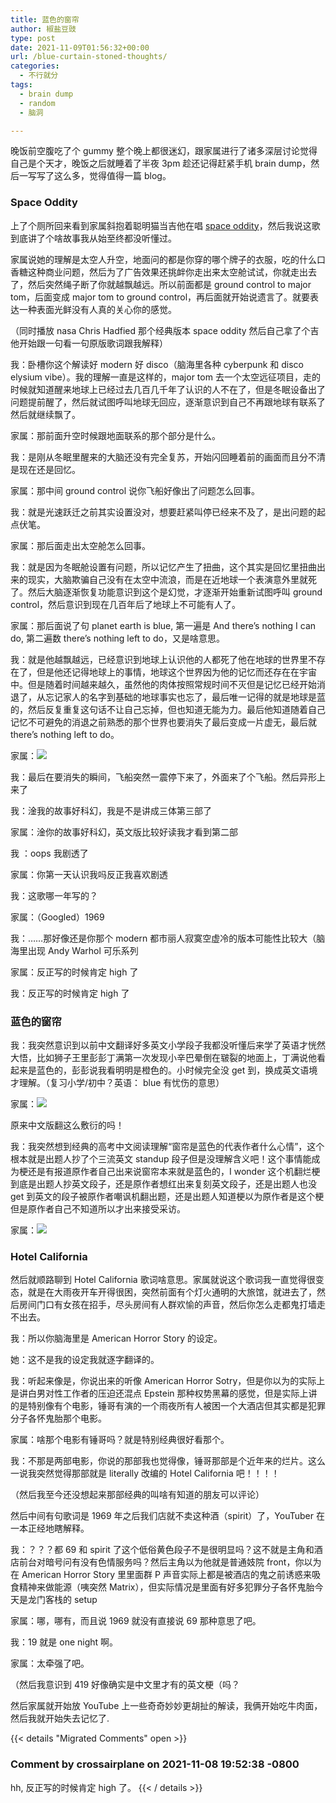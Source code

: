 ```yaml
---
title: 蓝色的窗帘
author: 椒盐豆豉
type: post
date: 2021-11-09T01:56:32+00:00
url: /blue-curtain-stoned-thoughts/
categories:
  - 不行就分
tags:
  - brain dump
  - random
  - 脑洞

---
```

晚饭前空腹吃了个 gummy 整个晚上都很迷幻，跟家属进行了诸多深层讨论觉得自己是个天才，晚饭之后就睡着了半夜 3pm 趁还记得赶紧手机 brain dump，然后一写写了这么多，觉得值得一篇 blog。

### **Space Oddity**

上了个厕所回来看到家属斜抱着聪明猫当吉他在唱 [space oddity](https://youtu.be/KaOC9danxNo)，然后我说这歌到底讲了个啥故事我从始至终都没听懂过。

家属说她的理解是太空人升空，地面问的都是你穿的哪个牌子的衣服，吃的什么口香糖这种商业问题，然后为了广告效果还挑衅你走出来太空舱试试，你就走出去了，然后突然绳子断了你就越飘越远。所以前面都是 ground control to major tom，后面变成 major tom to ground control，再后面就开始说遗言了。就要表达一种表面光鲜没有人真的关心你的感觉。

（同时播放 nasa Chris Hadfied 那个经典版本 space oddity 然后自己拿了个吉他开始跟一句看一句原版歌词跟我解释）

我：卧槽你这个解读好 modern 好 disco（脑海里各种 cyberpunk 和 disco elysium vibe）。我的理解一直是这样的，major tom 去一个太空远征项目，走的时候就知道醒来地球上已经过去几百几千年了认识的人不在了，但是冬眠设备出了问题提前醒了，然后就试图呼叫地球无回应，逐渐意识到自己不再跟地球有联系了然后就继续飘了。

家属：那前面升空时候跟地面联系的那个部分是什么。

我：是刚从冬眠里醒来的大脑还没有完全复苏，开始闪回睡着前的画面而且分不清是现在还是回忆。

家属：那中间 ground control 说你飞船好像出了问题怎么回事。

我：就是光速跃迁之前其实设置没对，想要赶紧叫停已经来不及了，是出问题的起点伏笔。

家属：那后面走出太空舱怎么回事。

我：就是因为冬眠舱设置有问题，所以记忆产生了扭曲，这个其实是回忆里扭曲出来的现实，大脑欺骗自己没有在太空中流浪，而是在近地球一个表演意外里就死了。然后大脑逐渐恢复功能意识到这个是幻觉，才逐渐开始重新试图呼叫 ground control，然后意识到现在几百年后了地球上不可能有人了。

家属：那后面说了句 planet earth is blue, 第一遍是 And there’s nothing I can do, 第二遍数 there’s nothing left to do，又是啥意思。

我：就是他越飘越远，已经意识到地球上认识他的人都死了他在地球的世界里不存在了，但是他还记得地球上的事情，地球这个世界因为他的记忆而还存在在宇宙中。但是随着时间越来越久，虽然他的肉体按照常规时间不灭但是记忆已经开始消退了，从忘记家人的名字到基础的地球事实也忘了，最后唯一记得的就是地球是蓝的，然后反复重复这句话不让自己忘掉，但也知道无能为力。最后他知道随着自己记忆不可避免的消退之前熟悉的那个世界也要消失了最后变成一片虚无，最后就 there’s nothing left to do。

家属：![](https://media.douchi.space/douchi/custom_emojis/images/000/040/936/original/58618ae7ad9610ae.png)

我：最后在要消失的瞬间，飞船突然一震停下来了，外面来了个飞船。然后异形上来了

我：淦我的故事好科幻，我是不是讲成三体第三部了

家属：淦你的故事好科幻，英文版比较好读我才看到第二部

我 ：oops 我剧透了

家属：你第一天认识我吗反正我喜欢剧透

我：这歌哪一年写的？

家属：（Googled）1969

我：……那好像还是你那个 modern 都市丽人寂寞空虚冷的版本可能性比较大（脑海里出现 Andy Warhol 可乐系列

家属：反正写的时候肯定 high 了

我：反正写的时候肯定 high 了

### **蓝色的窗帘**

我：我突然意识到以前中文翻译好多英文小学段子我都没听懂后来学了英语才恍然大悟，比如狮子王里彭彭丁满第一次发现小辛巴晕倒在皲裂的地面上，丁满说他看起来是蓝色的，彭彭说我看明明是橙色的。小时候完全没 get 到，换成英文语境才理解。（复习小学/初中？英语： blue 有忧伤的意思）

家属：![](https://media.douchi.space/douchi/custom_emojis/images/000/040/936/original/58618ae7ad9610ae.png)

原来中文版翻这么敷衍的吗！

我：我突然想到经典的高考中文阅读理解“窗帘是蓝色的代表作者什么心情”，这个根本就是出题人抄了个三流英文 standup 段子但是没理解含义吧！这个事情能成为梗还是有报道原作者自己出来说窗帘本来就是蓝色的，I wonder 这个机翻烂梗到底是出题人抄英文段子，还是原作者想红出来复刻英文段子，还是出题人也没 get 到英文的段子被原作者嘲讽机翻出题，还是出题人知道梗以为原作者是这个梗但是原作者自己不知道所以才出来接受采访。

家属：![](https://media.douchi.space/douchi/custom_emojis/images/000/009/619/original/dc0318d0d82ae806.png)

### **Hotel California**

然后就顺路聊到 Hotel California 歌词啥意思。家属就说这个歌词我一直觉得很变态，就是在大雨夜开车开得很困，突然前面有个灯火通明的大旅馆，就进去了，然后房间门口有女孩在招手，尽头房间有人群欢愉的声音，然后你怎么走都鬼打墙走不出去。

我：所以你脑海里是 American Horror Story 的设定。

她：这不是我的设定我就逐字翻译的。

我：听起来像是，你说出来的听像 American Horror Sotry，但是你以为的实际上是讲白男对性工作者的压迫还混点 Epstein 那种权势黑幕的感觉，但是实际上讲的是特别像有个电影，锤哥有演的一个雨夜所有人被困一个大酒店但其实都是犯罪分子各怀鬼胎那个电影。

家属：啥那个电影有锤哥吗？就是特别经典很好看那个。

我：不那是两部电影，你说的那部我也觉得像，锤哥那部是个近年来的烂片。这么一说我突然觉得那部就是 literally 改编的 Hotel California 吧！！！！

（然后我至今还没想起来那部经典的叫啥有知道的朋友可以评论）

然后中间有句歌词是 1969 年之后我们店就不卖这种酒（spirit）了，YouTuber 在一本正经地瞎解释。

我：？？？都 69 和 spirit 了这个低俗黄色段子不是很明显吗？这不就是主角和酒店前台对暗号问有没有色情服务吗？然后主角以为他就是普通妓院 front，你以为在 American Horror Story 里里面群 P 声音实际上都是被酒店的鬼之前诱惑来吸食精神来做能源（咦突然 Matrix），但实际情况是里面有好多犯罪分子各怀鬼胎今天是龙门客栈的 setup

家属：哪，哪有，而且说 1969 就没有直接说 69 那种意思了吧。

我：19 就是 one night 啊。

家属：太牵强了吧。

（然后我意识到 419 好像确实是中文里才有的英文梗（吗？

然后家属就开始放 YouTube 上一些奇奇妙妙更胡扯的解读，我俩开始吃牛肉面，然后我就开始失去记忆了.



{{< details "Migrated Comments" open >}}
### Comment by crossairplane on 2021-11-08 19:52:38 -0800
hh, 反正写的时候肯定 high 了。
{{< / details >}}